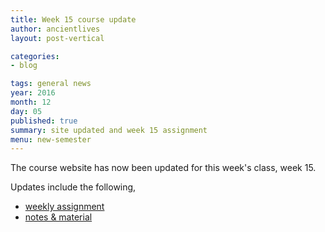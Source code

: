 ```yaml
---
title: Week 15 course update
author: ancientlives
layout: post-vertical

categories:
- blog

tags: general news
year: 2016
month: 12
day: 05
published: true
summary: site updated and week 15 assignment
menu: new-semester
---
```


The course website has now been updated for this week's class, week 15.

Updates include the following,

* [weekly assignment](/weekly_assignment)
* [notes & material](/notes)
